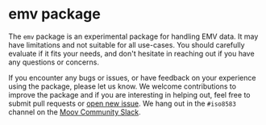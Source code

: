 # emv package

The `emv` package is an experimental package for handling EMV data. It may have limitations and not suitable for all use-cases. You should carefully evaluate if it fits your needs, and don't hesitate in reaching out if you have any questions or concerns.

If you encounter any bugs or issues, or have feedback on your experience using the package, please let us know. We welcome contributions to improve the package and if you are interesting in helping out, feel free to submit pull requests or [open new issue](https://github.com/fresanov/iso8583/issues/new). We hang out in the `#iso8583` channel on the [Moov Community Slack](https://slack.moov.io).
